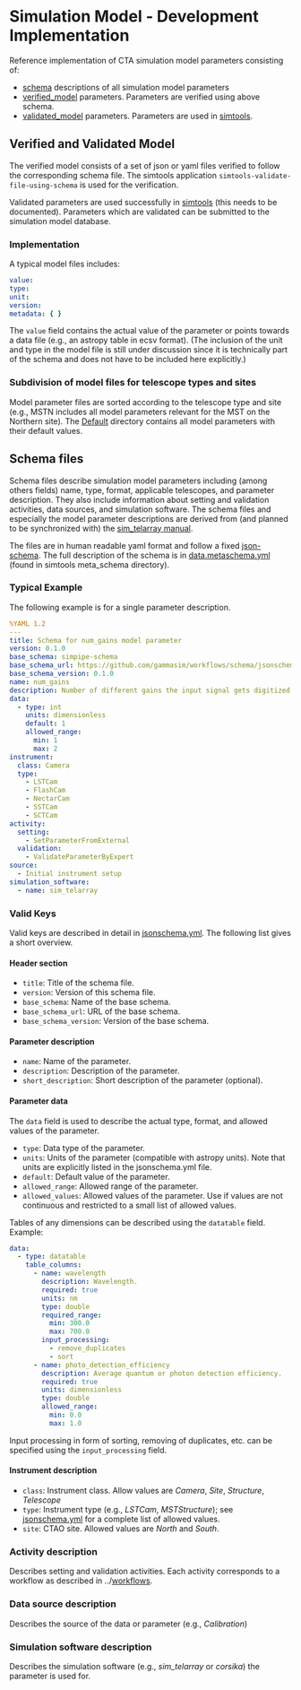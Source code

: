# Simulation Model - Development Implementation

Reference implementation of CTA simulation model parameters consisting of:

- [schema](schema) descriptions of all simulation model parameters
- [verified_model](verified_model) parameters. Parameters are verified using above schema.
- [validated_model](validated_model) parameters. Parameters are used in [simtools](https://github.com/gammasim/simtools).

## Verified and Validated Model

The verified model consists of a set of json or yaml files verified to follow the corresponding schema file. The simtools application `simtools-validate-file-using-schema` is used for the verification.

Validated parameters are used successfully in [simtools](https://github.com/gammasim/simtools) (this needs to be documented). 
Parameters which are validated can be submitted to the simulation model database.

### Implementation

A typical model files includes:

```yaml
value:
type:
unit:
version:
metadata: { }
```

The `value` field contains the actual value of the parameter or points towards a data file (e.g., an astropy table in ecsv format).
(The inclusion of the unit and type in the model file is still under discussion since it is technically part of the schema and does not have to be included here explicitly.)

### Subdivision of model files for telescope types and sites

Model parameter files are sorted according to the telescope type and site (e.g., MSTN includes all model parameters relevant for the MST on the Northern site). The [Default](validated_model/Default) directory contains all model parameters with their default values.

## Schema files

Schema files describe simulation model parameters including (among others fields) name, type, format, applicable telescopes, and parameter description.
They also include information about setting and validation activities, data sources, and simulation software.
The schema files and especially the model parameter descriptions are derived from (and planned to be synchronized with) the [sim_telarray manual](https://www.mpi-hd.mpg.de/hfm/~bernlohr/sim_telarray/).

The files are in human readable yaml format and follow a fixed [json-schema](https://json-schema.org/).
The full description of the schema is in [data.metaschema.yml](https://github.com/gammasim/simtools/blob/main/simtools/schemas/data.metaschema.yml) (found in simtools meta_schema directory).

### Typical Example

The following example is for a single parameter description.

```yaml
%YAML 1.2
---
title: Schema for num_gains model parameter
version: 0.1.0
base_schema: simpipe-schema
base_schema_url: https://github.com/gammasim/workflows/schema/jsonschema.yml
base_schema_version: 0.1.0
name: num_gains
description: Number of different gains the input signal gets digitized.
data:
  - type: int
    units: dimensionless
    default: 1
    allowed_range:
      min: 1
      max: 2
instrument:
  class: Camera
  type:
    - LSTCam
    - FlashCam
    - NectarCam
    - SSTCam
    - SCTCam
activity:
  setting:
    - SetParameterFromExternal
  validation:
    - ValidateParameterByExpert
source:
  - Initial instrument setup
simulation_software:
  - name: sim_telarray
```

### Valid Keys

Valid keys are described in detail in [jsonschema.yml](./jsonschema.yml). The following list gives a short overview.

#### Header section

- `title`: Title of the schema file.
- `version`: Version of this schema file.
- `base_schema`: Name of the base schema.
- `base_schema_url`: URL of the base schema.
- `base_schema_version`: Version of the base schema.

#### Parameter description

- `name`: Name of the parameter.
- `description`: Description of the parameter.
- `short_description`: Short description of the parameter (optional).

#### Parameter data

The `data` field is used to describe the actual type, format, and allowed values of the parameter.

- `type`: Data type of the parameter.
- `units`: Units of the parameter (compatible with astropy units). Note that units are explicitly listed in the jsonschema.yml file.
- `default`: Default value of the parameter.
- `allowed_range`: Allowed range of the parameter.
- `allowed_values`: Allowed values of the parameter. Use if values are not continuous and restricted to a small list of allowed values.

Tables of any dimensions can be described using the `datatable` field. Example:

```yaml
data:
  - type: datatable
    table_columns:
      - name: wavelength
        description: Wavelength.
        required: true
        units: nm
        type: double
        required_range:
          min: 300.0
          max: 700.0
        input_processing:
          - remove_duplicates
          - sort
      - name: photo_detection_efficiency
        description: Average quantum or photon detection efficiency.
        required: true
        units: dimensionless
        type: double
        allowed_range:
          min: 0.0
          max: 1.0
```

Input processing in form of sorting, removing of duplicates, etc. can be specified using the `input_processing` field.

#### Instrument description

- `class`: Instrument class. Allow values are *Camera*, *Site*, *Structure*, *Telescope*
- `type`: Instrument type (e.g., *LSTCam*, *MSTStructure*); see [jsonschema.yml](./jsonschema.yml) for a complete list of allowed values.
- `site`: CTAO site. Allowed values are *North* and *South*.

### Activity description

Describes setting and validation activities. Each activity corresponds to a workflow as described in ../[workflows](../workflows).

### Data source description

Describes the source of the data or parameter (e.g., *Calibration*)

### Simulation software description

Describes the simulation software (e.g., *sim_telarray* or *corsika*) the parameter is used for.

